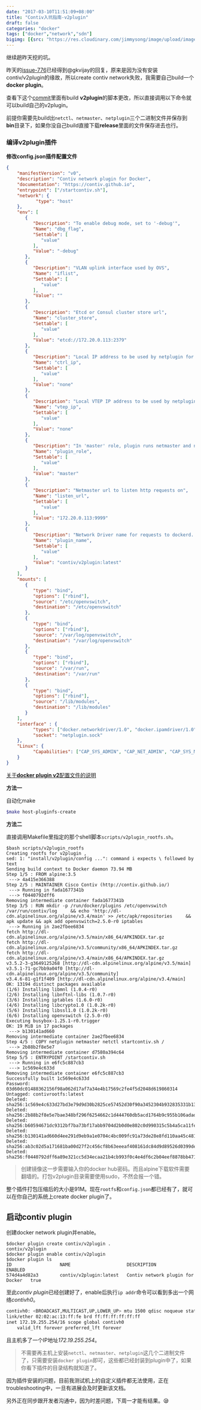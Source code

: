 ```yaml
---
date: "2017-03-10T11:51:09+08:00"
title: "Contiv入坑指南-v2plugin"
draft: false
categories: "docker"
tags: ["docker","network","sdn"]
bigimg: [{src: "https://res.cloudinary.com/jimmysong/image/upload/images/20161022082.jpg", desc: "上海交通大学 Oct 22,2016"}]
---
```


继续趟昨天挖的坑。

昨天的[issue-776](https://github.com/contiv/netplugin/issues/776)已经得到@gkvijay的回复，原来是因为没有安装contiv/v2plugin的缘故，所以create contiv network失败，我需要自己build一个**docker plugin**。

查看下这个[commit](https://github.com/contiv/netplugin/commit/8afd1b7718c8424a876760d18484124e0aad3557)里面有build **v2plugin**的脚本更改，所以直接调用以下命令就可以build自己的v2plugin。

前提你需要先build出`netctl`、`netmaster`、`netplugin`三个二进制文件并保存到**bin**目录下，如果你没自己build直接下载**release**里面的文件保存进去也行。

### 编译v2plugin插件

**修改config.json插件配置文件**

```Json
{
    "manifestVersion": "v0",
    "description": "Contiv network plugin for Docker",
    "documentation": "https://contiv.github.io",
    "entrypoint": ["/startcontiv.sh"],
    "network": {
           "type": "host"
    },
    "env": [
       {
          "Description": "To enable debug mode, set to '-debug'",
          "Name": "dbg_flag",
          "Settable": [
             "value"
          ],
          "Value": "-debug"
       },
       {
          "Description": "VLAN uplink interface used by OVS",
          "Name": "iflist",
          "Settable": [
             "value"
          ],
          "Value": ""
       },
       {
          "Description": "Etcd or Consul cluster store url",
          "Name": "cluster_store",
          "Settable": [
             "value"
          ],
          "Value": "etcd://172.20.0.113:2379"
       },
       {
          "Description": "Local IP address to be used by netplugin for control communication",
          "Name": "ctrl_ip",
          "Settable": [
             "value"
          ],
          "Value": "none"
       },
       {
          "Description": "Local VTEP IP address to be used by netplugin",
          "Name": "vtep_ip",
          "Settable": [
             "value"
          ],
          "Value": "none"
       },
       {
          "Description": "In 'master' role, plugin runs netmaster and netplugin",
          "Name": "plugin_role",
          "Settable": [
             "value"
          ],
          "Value": "master"
       },
       {
          "Description": "Netmaster url to listen http requests on",
          "Name": "listen_url",
          "Settable": [
             "value"
          ],
          "Value": "172.20.0.113:9999"
       },
       {
          "Description": "Network Driver name for requests to dockerd. Should be same as name:tag of the plugin",
          "Name": "plugin_name",
          "Settable": [
             "value"
          ],
          "Value": "contiv/v2plugin:latest"
       }
    ],
    "mounts": [
       {
          "type": "bind",
          "options": ["rbind"],
          "source": "/etc/openvswitch",
          "destination": "/etc/openvswitch"
       },
       {
          "type": "bind",
          "options": ["rbind"],
          "source": "/var/log/openvswitch",
          "destination": "/var/log/openvswitch"
       },
       {
          "type": "bind",
          "options": ["rbind"],
          "source": "/var/run",
          "destination": "/var/run"
       },
       {
          "type": "bind",
          "options": ["rbind"],
          "source": "/lib/modules",
          "destination": "/lib/modules"
       }
    ],
    "interface" : {
          "types": ["docker.networkdriver/1.0", "docker.ipamdriver/1.0"],
          "socket": "netplugin.sock"
    },
    "Linux": {
          "Capabilities": ["CAP_SYS_ADMIN", "CAP_NET_ADMIN", "CAP_SYS_MODULE"]
    }
}
```

[关于**docker plugin v2**配置文件的说明](https://github.com/docker/docker/blob/master/docs/extend/config.md)

**方法一**

自动化make

```bash
$make host-pluginfs-create
```

**方法二**

直接调用Makefile里指定的那个shell脚本`scripts/v2plugin_rootfs.sh`。

```Shell
$bash scripts/v2plugin_rootfs
Creating rootfs for v2plugin ,
sed: 1: "install/v2plugin/config ...": command i expects \ followed by text
Sending build context to Docker daemon 73.94 MB
Step 1/5 : FROM alpine:3.5
 ---> 4a415e366388
Step 2/5 : MAINTAINER Cisco Contiv (http://contiv.github.io/)
 ---> Running in fada1677341b
 ---> f0440792dff6
Removing intermediate container fada1677341b
Step 3/5 : RUN mkdir -p /run/docker/plugins /etc/openvswitch /var/run/contiv/log     && echo 'http://dl-cdn.alpinelinux.org/alpine/v3.4/main' >> /etc/apk/repositories     && apk update && apk add openvswitch=2.5.0-r0 iptables
 ---> Running in 2ae2fbee6834
fetch http://dl-cdn.alpinelinux.org/alpine/v3.5/main/x86_64/APKINDEX.tar.gz
fetch http://dl-cdn.alpinelinux.org/alpine/v3.5/community/x86_64/APKINDEX.tar.gz
fetch http://dl-cdn.alpinelinux.org/alpine/v3.4/main/x86_64/APKINDEX.tar.gz
v3.5.2-3-g3649125268 [http://dl-cdn.alpinelinux.org/alpine/v3.5/main]
v3.5.1-71-gc7bb9a04f0 [http://dl-cdn.alpinelinux.org/alpine/v3.5/community]
v3.4.6-81-g1f1f409 [http://dl-cdn.alpinelinux.org/alpine/v3.4/main]
OK: 13194 distinct packages available
(1/6) Installing libmnl (1.0.4-r0)
(2/6) Installing libnftnl-libs (1.0.7-r0)
(3/6) Installing iptables (1.6.0-r0)
(4/6) Installing libcrypto1.0 (1.0.2k-r0)
(5/6) Installing libssl1.0 (1.0.2k-r0)
(6/6) Installing openvswitch (2.5.0-r0)
Executing busybox-1.25.1-r0.trigger
OK: 19 MiB in 17 packages
 ---> b130141ad660
Removing intermediate container 2ae2fbee6834
Step 4/5 : COPY netplugin netmaster netctl startcontiv.sh /
 ---> 2b88b2f8e5e7
Removing intermediate container d7580a394c64
Step 5/5 : ENTRYPOINT /startcontiv.sh
 ---> Running in e6fc5c887cb3
 ---> 1c569e4c633d
Removing intermediate container e6fc5c887cb3
Successfully built 1c569e4c633d
Password:
03d60dc01488362156f98a062d17af7a34e4b17569c2fe4f5d2048d619860314
Untagged: contivrootfs:latest
Deleted: sha256:1c569e4c633d27bd3e79d9d30b2825ce57452d30f90a3452304b932835331b13
Deleted: sha256:2b88b2f8e5e7bae348bf296f6254662c1d444760db5acd1764b9c955b106adad
Deleted: sha256:b60594671dc9312bf7ba73bf17abb9704d2b0d0e802c0d990315c5b4a5ca11fe
Deleted: sha256:b130141ad660d4ee291d9eb9a1e0704c4bc009fc91a73de28e8fd110aa45c481
Deleted: sha256:ab3c02d5a171681ba00d27f2c456cf8b63eeeaf408161dc84d9d89526d0399de
Deleted: sha256:f0440792dff6a89e321cc5d34ecaa21b4cb993f0c4e4df6c2b04eef8878bb471
```

> 创建镜像这一步需要输入你的docker hub密码。而且alpine下载软件需要翻墙的。打包v2plugin目录需要使用sudo，不然会报一个错。

整个插件打包压缩后的大小是91M。现在`rootfs`和`config.json`都已经有了，就可以在你自己的系统上create docker plugin了。

## 启动contiv plugin

创建docker network plugin并enable。

```Shell
$docker plugin create contiv/v2plugin .
contiv/v2plugin
$docker plugin enable contiv/v2plugin
$docker plugin ls
ID                  NAME                     DESCRIPTION                        ENABLED
574d4a4d82a3        contiv/v2plugin:latest   Contiv network plugin for Docker   true
```

至此*contiv plugin*已经创建好了，enable后执行`ip addr`命令可以看到多出一个网络*contivh0*。

```bash
contivh0: <BROADCAST,MULTICAST,UP,LOWER_UP> mtu 1500 qdisc noqueue state UNKNOWN qlen 1000
link/ether 02:02:ac:13:ff:fe brd ff:ff:ff:ff:ff:ff
inet 172.19.255.254/16 scope global contivh0
	valid_lft forever preferred_lft forever
```

且主机多了一个IP地址*172.19.255.254*。

> 不需要再主机上安装`netctl`、`netmaster`、`netplugin`这几个二进制文件了，只需要安装`docker plugin`即可，这些都已经封装到plugin中了，如果你看下插件的目录结构就知道了。

因为插件安装的问题，目前我测试机上的自定义插件都无法使用，正在troubleshooting中，一旦有进展会及时更新该文档。

另外正在同步跟开发者沟通中，因为时差问题，下周一才能有结果。😪
